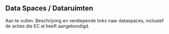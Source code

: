 ## Data Spaces / Dataruimten
Aan te vullen.
Beschrijving en verdiepende links naar dataspaces, inclusief de acties die EC al heeft aangekondigd.

